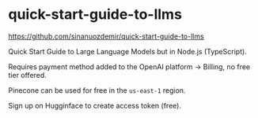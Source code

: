 # quick-start-guide-to-llms

https://github.com/sinanuozdemir/quick-start-guide-to-llms

Quick Start Guide to Large Language Models but in Node.js (TypeScript).

Requires payment method added to the OpenAI platform -> Billing, no free tier offered.

Pinecone can be used for free in the `us-east-1` region.

Sign up on Hugginface to create access token (free).
